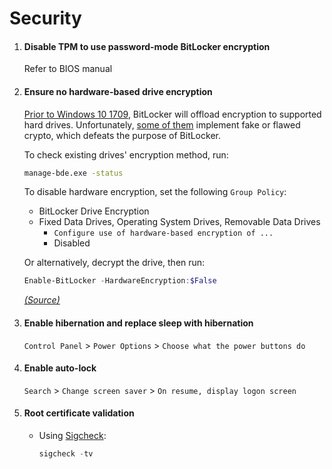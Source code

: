 # Security

1. #### Disable TPM to use password-mode BitLocker encryption

   Refer to BIOS manual

2. #### Ensure no hardware-based drive encryption

   [Prior to Windows 10 1709](https://hexus.net/tech/news/software/135266-microsoft-stops-trusting-ssd-maker-hardware-encryption/), BitLocker will offload encryption to supported hard drives. Unfortunately, [some of them](https://discordapp.com/channels/517246314346709012/685963469862076540/752689362113921114) implement fake or flawed crypto, which defeats the purpose of BitLocker.

   To check existing drives' encryption method, run:

   ```cmd
   manage-bde.exe -status
   ```

   To disable hardware encryption, set the following `Group Policy`:

   - BitLocker Drive Encryption
   - Fixed Data Drives, Operating System Drives, Removable Data Drives
     - `Configure use of hardware-based encryption of ...`
     - Disabled

   Or alternatively, decrypt the drive, then run:

   ```powershell
   Enable-BitLocker -HardwareEncryption:$False
   ```

   [_(Source)_](https://winaero.com/blog/disable-hardware-bitlocker-encryption/)

3. #### Enable hibernation and replace sleep with hibernation

   `Control Panel` > `Power Options` > `Choose what the power buttons do`

4. #### Enable auto-lock

   `Search` > `Change screen saver` > `On resume, display logon screen`

5. #### Root certificate validation

   - Using [Sigcheck](https://docs.microsoft.com/en-us/sysinternals/downloads/sigcheck):
     ```powershell
     sigcheck -tv
     ```
